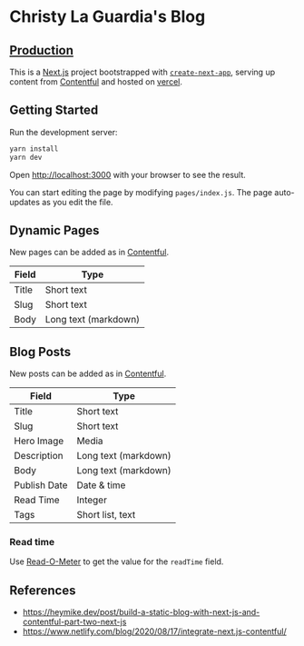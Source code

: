 # Christy La Guardia's Blog

## [Production](https://christylaguardia.com/)

This is a [Next.js](https://nextjs.org/) project bootstrapped with [`create-next-app`](https://github.com/vercel/next.js/tree/canary/packages/create-next-app), serving up content from [Contentful](https://github.com/contentful/contentful.js) and hosted on [vercel](https://vercel.com/).

## Getting Started

Run the development server:

```bash
yarn install
yarn dev
```

Open [http://localhost:3000](http://localhost:3000) with your browser to see the result.

You can start editing the page by modifying `pages/index.js`. The page auto-updates as you edit the file.

## Dynamic Pages

New pages can be added as in [Contentful](https://be.contentful.com/login).

Field | Type
-- | --
Title | Short text
Slug | Short text
Body | Long text (markdown)

## Blog Posts

New posts can be added as in [Contentful](https://be.contentful.com/login).

Field | Type
-- | --
Title | Short text
Slug | Short text
Hero Image | Media
Description | Long text (markdown)
Body | Long text (markdown)
Publish Date | Date & time
Read Time | Integer
Tags | Short list, text

### Read time

Use [Read-O-Meter](https://niram.org/read/) to get the value for the `readTime` field.

## References

- https://heymike.dev/post/build-a-static-blog-with-next-js-and-contentful-part-two-next-js
- https://www.netlify.com/blog/2020/08/17/integrate-next.js-contentful/
